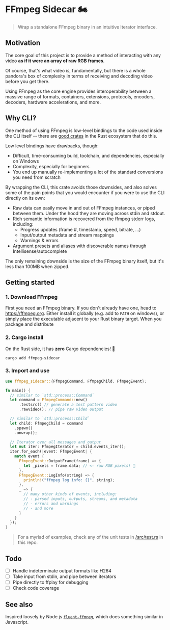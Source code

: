 # FFmpeg Sidecar 🏍

> Wrap a standalone FFmpeg binary in an intuitive Iterator interface.

## Motivation

The core goal of this project is to provide a method of interacting with any video **as if it were an
array of raw RGB frames**.

Of course, that's what video _is_, fundamentally, but there is a whole pandora's
box of complexity in terms of receiving and decoding video before you get there.

Using FFmpeg as the core engine provides interoperability between a massive
range of formats, containers, extensions, protocols, encoders, decoders, hardware accelerations, and
more.

## Why CLI?

One method of using FFmpeg is low-level bindings to the code used inside the CLI
itself -- there are [good crates](https://crates.io/crates/ffmpeg-sys-next) in
the Rust ecosystem that do this.

Low level bindings have drawbacks, though:

- Difficult, time-consuming build, toolchain, and dependencies, especially on Windows
- Complexity, especially for beginners
- You end up manually re-implementing a lot of the standard conversions you need
  from scratch

By wrapping the CLI, this crate avoids those downsides, and also solves some of
the pain points that you would encounter if you were to use the CLI directly on
its own:

- Raw data can easily move in and out of FFmpeg instances, or piped between them. Under the hood they
  are moving across stdin and stdout.
- Rich semantic information is recovered from the ffmpeg stderr logs, including:
  - Progress updates (frame #, timestamp, speed, bitrate, ...)
  - Input/output metadata and stream mappings
  - Warnings & errors
- Argument presets and aliases with discoverable names through Intellisense/autocomplete

The only remaining downside is the size of the FFmpeg binary itself, but it's
less than 100MB when zipped.

## Getting started

### 1. Download FFmpeg

First you need an FFmpeg binary. If you don't already have one, head to
<https://ffmpeg.org>. Either install it globally (e.g. add to `PATH` on windows),
or simply place the executable adjacent to your Rust binary target. When you
package and distribute

### 2. Cargo install

On the Rust side, it has **zero** Cargo dependencies! 🎉

```console
cargo add ffmpeg-sidecar
```

### 3. Import and use

```rust
use ffmpeg_sidecar::{FfmpegCommand, FfmpegChild, FfmpegEvent};

fn main() {
  // similar to `std::process::Command`
  let command = FfmpegCommand::new()
      .testsrc() // generate a test pattern video
      .rawvideo(); // pipe raw video output

  // similar to `std::process::Child`
  let child: FfmpegChild = command
    .spawn()
    .unwrap();

  // Iterator over all messages and output
  let mut iter: FfmpegIterator = child.events_iter();
  iter.for_each(|event: FfmpegEvent| {
    match event {
      FfmpegEvent::OutputFrame(frame) => {
        let _pixels = frame.data; // <- raw RGB pixels! 🎨
      },
      FfmpegEvent::LogInfo(string) => {
        println!("ffmpeg log info: {}", string);
      },
      _ => {
        // many other kinds of events, including:
        // - parsed inputs, outputs, streams, and metadata
        // - errors and warnings
        // - and more
      }
    }
  });
}
```

> For a myriad of examples, check any of the unit tests in
> [/src/test.rs](/src/test.rs) in this repo.

## Todo

- [ ] Handle indeterminate output formats like H264
- [ ] Take input from stdin, and pipe between iterators
- [ ] Pipe directly to ffplay for debugging
- [ ] Check code coverage

## See also

Inspired loosely by Node.js
[`fluent-ffmpeg`](https://www.npmjs.com/package/fluent-ffmpeg), which does
something similar in Javascript.
